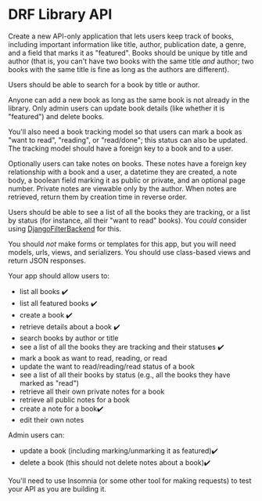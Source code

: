 # DRF Library API

Create a new API-only application that lets users keep track of books, including important information like title, author, publication date, a genre, and a field that marks it as "featured". Books should be unique by title and author (that is, you can't have two books with the same title _and_ author; two books with the same title is fine as long as the authors are different).

Users should be able to search for a book by title or author.

Anyone can add a new book as long as the same book is not already in the library. Only admin users can update book details (like whether it is "featured") and delete books.

You'll also need a book tracking model so that users can mark a book as "want to read", "reading", or "read/done"; this status can also be updated. The tracking model should have a foreign key to a book and to a user.

Optionally users can take notes on books. These notes have a foreign key relationship with a book and a user, a datetime they are created, a note body, a boolean field marking it as public or private, and an optional page number. Private notes are viewable only by the author. When notes are retrieved, return them by creation time in reverse order.

Users should be able to see a list of all the books they are tracking, or a list by status (for instance, all their "want to read" books). You _could_ consider using [DjangoFilterBackend](https://www.django-rest-framework.org/api-guide/filtering/#djangofilterbackend) for this.

You should _not_ make forms or templates for this app, but you will need models, urls, views, and serializers. You should use class-based views and return JSON responses.

Your app should allow users to:

- list all books ✔️
- list all featured books ✔️
- create a book ✔️
- retrieve details about a book ✔️
- search books by author or title
- see a list of all the books they are tracking and their statuses ✔️
- mark a book as want to read, reading, or read
- update the want to read/reading/read status of a book
- see a list of all their books by status (e.g., all the books they have marked as "read")
- retrieve all their own private notes for a book
- retrieve all public notes for a book
- create a note for a book✔️
- edit their own notes

Admin users can:

- update a book (including marking/unmarking it as featured)✔️
- delete a book (this should not delete notes about a book)✔️

You'll need to use Insomnia (or some other tool for making requests) to test your API as you are building it.
